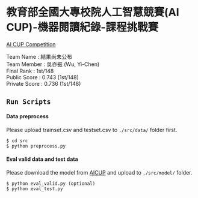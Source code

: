 # **教育部全國大專校院人工智慧競賽(AI CUP)-機器閱讀紀錄-課程挑戰賽**

[AI CUP Competition](https://tbrain.trendmicro.com.tw/Competitions/Details/12)

Team Name : 結果尚未公布\
Team Member : 吳亦振 (Wu, Yi-Chen)\
Final Rank : 1st/148\
Public Score : 0.743 (1st/148)\
Private Score : 0.736 (1st/148)

## `Run Scripts`

#### Data preprocess

Please upload trainset.csv and testset.csv to `./src/data/` folder first.
```
$ cd src
$ python preprocess.py
```

#### Eval valid data and test data

Please download the model from [AICUP](https://drive.google.com/drive/folders/1sEeuPFRMG4OgYamTXImoDVhQ3Kr1m3Mf?usp=sharing) and upload to `./src/model/` folder.
```
$ python eval_valid.py (optional)
$ python eval_test.py
```